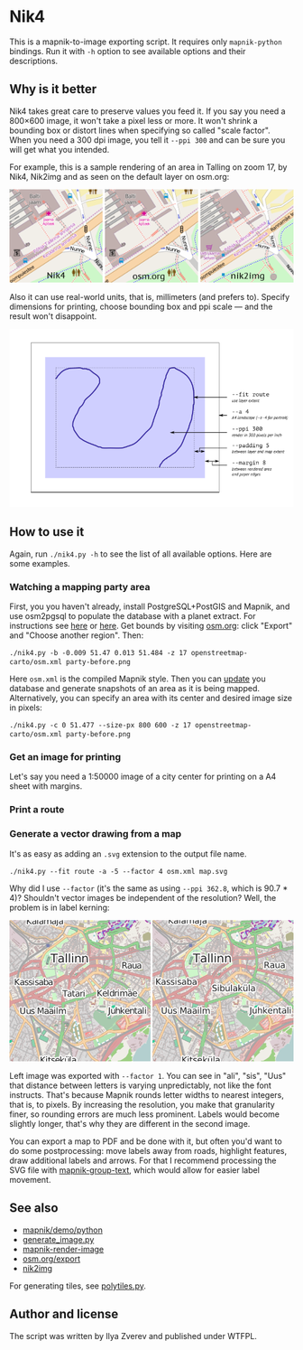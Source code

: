 # Nik4

This is a mapnik-to-image exporting script. It requires only `mapnik-python` bindings.
Run it with `-h` option to see available options and their descriptions.

## Why is it better

Nik4 takes great care to preserve values you feed it. If you say you need a 800×600 image,
it won't take a pixel less or more. It won't shrink a bounding box or distort lines when
specifying so called "scale factor". When you need a 300 dpi image, you tell it `--ppi 300`
and can be sure you will get what you intended.

For example, this is a sample rendering of an area in Talling on zoom 17, by Nik4, Nik2img
and as seen on the default layer on osm.org:

![nik4 - osm.org - nik2img](img/demo-zoom-levels.png)

Also it can use real-world units, that is, millimeters (and prefers to). Specify dimensions
for printing, choose bounding box and ppi scale — and the result won't disappoint.

![A4 options](img/paper-options.png)

## How to use it

Again, run `./nik4.py -h` to see the list of all available options. Here are some examples.

### Watching a mapping party area

First, you you haven't already, install PostgreSQL+PostGIS and Mapnik, and use osm2pgsql
to populate the database with a planet extract. For instructions see
[here](http://switch2osm.org/loading-osm-data/) or [here](http://wiki.openstreetmap.org/wiki/User:Zverik/Tile_Server_on_Fedora_20).
Get bounds by visiting [osm.org](http://openstreetmap.org): click "Export" and "Choose another region". Then:

    ./nik4.py -b -0.009 51.47 0.013 51.484 -z 17 openstreetmap-carto/osm.xml party-before.png

Here `osm.xml` is the compiled Mapnik style.
Then you can [update](http://wiki.openstreetmap.org/wiki/Minutely_Mapnik) you database and generate
snapshots of an area as it is being mapped. Alternatively, you can specify an area with its center
and desired image size in pixels:

    ./nik4.py -c 0 51.477 --size-px 800 600 -z 17 openstreetmap-carto/osm.xml party-before.png

### Get an image for printing

Let's say you need a 1:50000 image of a city center for printing on a A4 sheet with margins.

### Print a route

### Generate a vector drawing from a map

It's as easy as adding an `.svg` extension to the output file name.

    ./nik4.py --fit route -a -5 --factor 4 osm.xml map.svg

Why did I use `--factor` (it's the same as using `--ppi 362.8`, which is 90.7 * 4)? Shouldn't
vector images be independent of the resolution? Well, the problem is in label kerning:

![SVG labels quality](img/svg-factor.png)

Left image was exported with `--factor 1`. You can see in "ali", "sis", "Uus" that distance between
letters is varying unpredictably, not like the font instructs. That's because Mapnik rounds letter widths
to nearest integers, that is, to pixels. By increasing the resolution, you make that granularity finer,
so rounding errors are much less prominent. Labels would become slightly longer, that's why they are
different in the second image.

You can export a map to PDF and be done with it, but often you'd want to do some postprocessing:
move labels away from roads, highlight features, draw additional labels and arrows. For that
I recommend processing the SVG file with [mapnik-group-text](https://github.com/Zverik/mapnik-group-text),
which would allow for easier label movement.

## See also

* [mapnik/demo/python](https://github.com/mapnik/mapnik/tree/master/demo/python)
* [generate\_image.py](http://svn.openstreetmap.org/applications/rendering/mapnik/generate_image.py)
* [mapnik-render-image](https://github.com/plepe/mapnik-render-image)
* [osm.org/export](https://trac.openstreetmap.org/browser/sites/tile.openstreetmap.org/cgi-bin/export)
* [nik2img](http://code.google.com/p/mapnik-utils/wiki/Nik2Img)

For generating tiles, see [polytiles.py](https://github.com/Zverik/polytiles).

## Author and license

The script was written by Ilya Zverev and published under WTFPL.

